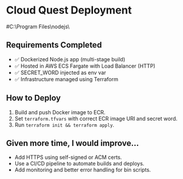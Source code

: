 # Cloud Quest Deployment
#C:\Program Files\nodejs\
## Requirements Completed
- ✅ Dockerized Node.js app (multi-stage build)
- ✅ Hosted in AWS ECS Fargate with Load Balancer (HTTP)
- ✅ SECRET_WORD injected as env var
- ✅ Infrastructure managed using Terraform

## How to Deploy
1. Build and push Docker image to ECR.
2. Set `terraform.tfvars` with correct ECR image URI and secret word.
3. Run `terraform init && terraform apply`.

## Given more time, I would improve...
- Add HTTPS using self-signed or ACM certs.
- Use a CI/CD pipeline to automate builds and deploys.
- Add monitoring and better error handling for bin scripts.
